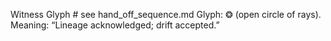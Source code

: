 Witness Glyph # see hand_off_sequence.md
    Glyph: ❂ (open circle of rays).
    Meaning: “Lineage acknowledged; drift accepted.”
